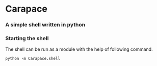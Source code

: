 # Carapace

### A simple shell written in python


### Starting the shell
The shell can be run as a module with the help of following command.

    python -m Carapace.shell

